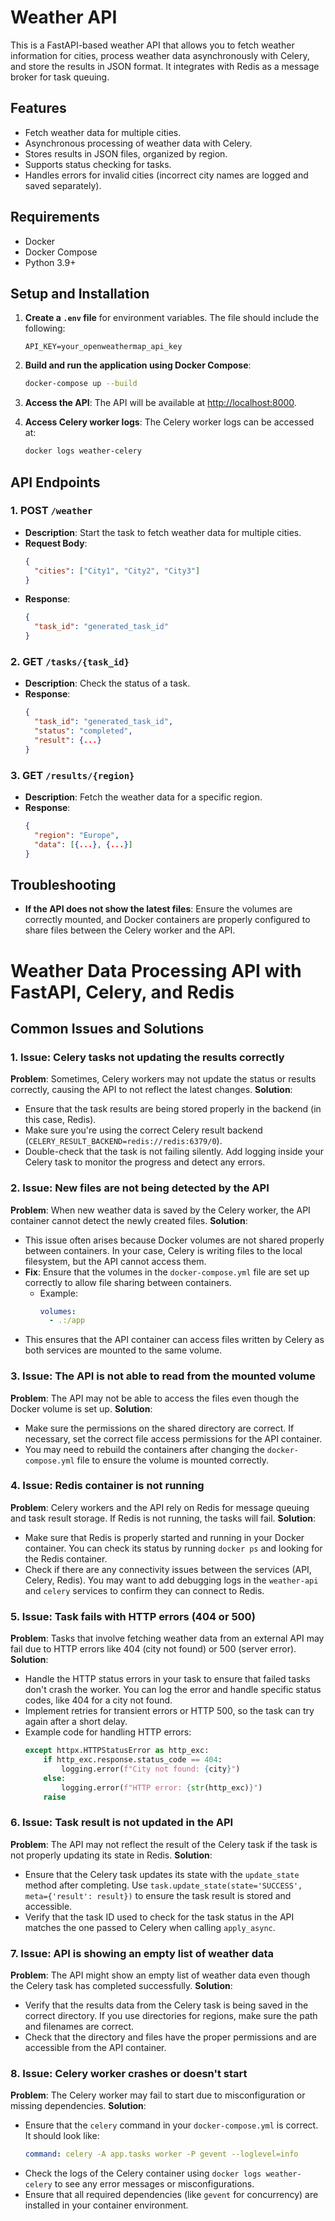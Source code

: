 
# Weather API

This is a FastAPI-based weather API that allows you to fetch weather information for cities, process weather data asynchronously with Celery, and store the results in JSON format. It integrates with Redis as a message broker for task queuing.

## Features
- Fetch weather data for multiple cities.
- Asynchronous processing of weather data with Celery.
- Stores results in JSON files, organized by region.
- Supports status checking for tasks.
- Handles errors for invalid cities (incorrect city names are logged and saved separately).

## Requirements
- Docker
- Docker Compose
- Python 3.9+

## Setup and Installation

1. **Create a `.env` file** for environment variables. The file should include the following:

   ```
   API_KEY=your_openweathermap_api_key
   ```

2. **Build and run the application using Docker Compose**:

   ```bash
   docker-compose up --build
   ```

3. **Access the API**: The API will be available at [http://localhost:8000](http://localhost:8000).

4. **Access Celery worker logs**: The Celery worker logs can be accessed at:

   ```bash
   docker logs weather-celery
   ```

## API Endpoints

### 1. POST `/weather`
- **Description**: Start the task to fetch weather data for multiple cities.
- **Request Body**:
  ```json
  {
    "cities": ["City1", "City2", "City3"]
  }
  ```
- **Response**:
  ```json
  {
    "task_id": "generated_task_id"
  }
  ```

### 2. GET `/tasks/{task_id}`
- **Description**: Check the status of a task.
- **Response**:
  ```json
  {
    "task_id": "generated_task_id",
    "status": "completed",
    "result": {...}
  }
  ```

### 3. GET `/results/{region}`
- **Description**: Fetch the weather data for a specific region.
- **Response**:
  ```json
  {
    "region": "Europe",
    "data": [{...}, {...}]
  }
  ```

## Troubleshooting
- **If the API does not show the latest files**: Ensure the volumes are correctly mounted, and Docker containers are properly configured to share files between the Celery worker and the API.
# Weather Data Processing API with FastAPI, Celery, and Redis

## Common Issues and Solutions

### 1. **Issue: Celery tasks not updating the results correctly**
   **Problem**: Sometimes, Celery workers may not update the status or results correctly, causing the API to not reflect the latest changes.
   **Solution**:
   - Ensure that the task results are being stored properly in the backend (in this case, Redis).
   - Make sure you're using the correct Celery result backend (`CELERY_RESULT_BACKEND=redis://redis:6379/0`).
   - Double-check that the task is not failing silently. Add logging inside your Celery task to monitor the progress and detect any errors.

### 2. **Issue: New files are not being detected by the API**
   **Problem**: When new weather data is saved by the Celery worker, the API container cannot detect the newly created files.
   **Solution**:
   - This issue often arises because Docker volumes are not shared properly between containers. In your case, Celery is writing files to the local filesystem, but the API cannot access them.
   - **Fix**: Ensure that the volumes in the `docker-compose.yml` file are set up correctly to allow file sharing between containers.
     - Example:
       ```yaml
       volumes:
         - .:/app
       ```
   - This ensures that the API container can access files written by Celery as both services are mounted to the same volume.

### 3. **Issue: The API is not able to read from the mounted volume**
   **Problem**: The API may not be able to access the files even though the Docker volume is set up.
   **Solution**:
   - Make sure the permissions on the shared directory are correct. If necessary, set the correct file access permissions for the API container.
   - You may need to rebuild the containers after changing the `docker-compose.yml` file to ensure the volume is mounted correctly.

### 4. **Issue: Redis container is not running**
   **Problem**: Celery workers and the API rely on Redis for message queuing and task result storage. If Redis is not running, the tasks will fail.
   **Solution**:
   - Make sure that Redis is properly started and running in your Docker container. You can check its status by running `docker ps` and looking for the Redis container.
   - Check if there are any connectivity issues between the services (API, Celery, Redis). You may want to add debugging logs in the `weather-api` and `celery` services to confirm they can connect to Redis.

### 5. **Issue: Task fails with HTTP errors (404 or 500)**
   **Problem**: Tasks that involve fetching weather data from an external API may fail due to HTTP errors like 404 (city not found) or 500 (server error).
   **Solution**:
   - Handle the HTTP status errors in your task to ensure that failed tasks don't crash the worker. You can log the error and handle specific status codes, like 404 for a city not found.
   - Implement retries for transient errors or HTTP 500, so the task can try again after a short delay.
   - Example code for handling HTTP errors:
     ```python
     except httpx.HTTPStatusError as http_exc:
         if http_exc.response.status_code == 404:
             logging.error(f"City not found: {city}")
         else:
             logging.error(f"HTTP error: {str(http_exc)}")
         raise
     ```

### 6. **Issue: Task result is not updated in the API**
   **Problem**: The API may not reflect the result of the Celery task if the task is not properly updating its state in Redis.
   **Solution**:
   - Ensure that the Celery task updates its state with the `update_state` method after completing. Use `task.update_state(state='SUCCESS', meta={'result': result})` to ensure the task result is stored and accessible.
   - Verify that the task ID used to check for the task status in the API matches the one passed to Celery when calling `apply_async`.

### 7. **Issue: API is showing an empty list of weather data**
   **Problem**: The API might show an empty list of weather data even though the Celery task has completed successfully.
   **Solution**:
   - Verify that the results data from the Celery task is being saved in the correct directory. If you use directories for regions, make sure the path and filenames are correct.
   - Check that the directory and files have the proper permissions and are accessible from the API container.

### 8. **Issue: Celery worker crashes or doesn't start**
   **Problem**: The Celery worker may fail to start due to misconfiguration or missing dependencies.
   **Solution**:
   - Ensure that the `celery` command in your `docker-compose.yml` is correct. It should look like:
     ```yaml
     command: celery -A app.tasks worker -P gevent --loglevel=info
     ```
   - Check the logs of the Celery container using `docker logs weather-celery` to see any error messages or misconfigurations.
   - Ensure that all required dependencies (like `gevent` for concurrency) are installed in your container environment.
